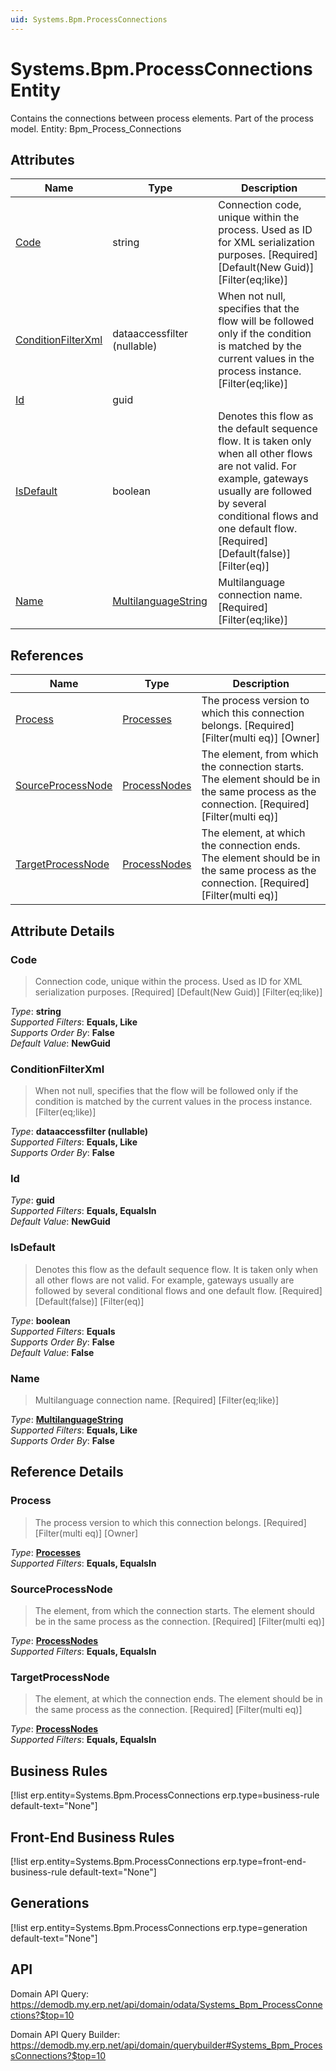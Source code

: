 ```yaml
---
uid: Systems.Bpm.ProcessConnections
---
```

# Systems.Bpm.ProcessConnections Entity

Contains the connections between process elements. Part of the process model. Entity: Bpm_Process_Connections

## Attributes

| Name | Type | Description |
| ---- | ---- | --- |
| [Code](Systems.Bpm.ProcessConnections.md#code) | string | Connection code, unique within the process. Used as ID for XML serialization purposes. [Required] [Default(New Guid)] [Filter(eq;like)] 
| [ConditionFilterXml](Systems.Bpm.ProcessConnections.md#conditionfilterxml) | dataaccessfilter (nullable) | When not null, specifies that the flow will be followed only if the condition is matched by the current values in the process instance. [Filter(eq;like)] 
| [Id](Systems.Bpm.ProcessConnections.md#id) | guid |  
| [IsDefault](Systems.Bpm.ProcessConnections.md#isdefault) | boolean | Denotes this flow as the default sequence flow. It is taken only when all other flows are not valid. For example, gateways usually are followed by several conditional flows and one default flow. [Required] [Default(false)] [Filter(eq)] 
| [Name](Systems.Bpm.ProcessConnections.md#name) | [MultilanguageString](../data-types.md#multilanguagestring) | Multilanguage connection name. [Required] [Filter(eq;like)] 

## References

| Name | Type | Description |
| ---- | ---- | --- |
| [Process](Systems.Bpm.ProcessConnections.md#process) | [Processes](Systems.Bpm.Processes.md) | The process version to which this connection belongs. [Required] [Filter(multi eq)] [Owner] |
| [SourceProcessNode](Systems.Bpm.ProcessConnections.md#sourceprocessnode) | [ProcessNodes](Systems.Bpm.ProcessNodes.md) | The element, from which the connection starts. The element should be in the same process as the connection. [Required] [Filter(multi eq)] |
| [TargetProcessNode](Systems.Bpm.ProcessConnections.md#targetprocessnode) | [ProcessNodes](Systems.Bpm.ProcessNodes.md) | The element, at which the connection ends. The element should be in the same process as the connection. [Required] [Filter(multi eq)] |


## Attribute Details

### Code

> Connection code, unique within the process. Used as ID for XML serialization purposes. [Required] [Default(New Guid)] [Filter(eq;like)]

_Type_: **string**  
_Supported Filters_: **Equals, Like**  
_Supports Order By_: **False**  
_Default Value_: **NewGuid**  

### ConditionFilterXml

> When not null, specifies that the flow will be followed only if the condition is matched by the current values in the process instance. [Filter(eq;like)]

_Type_: **dataaccessfilter (nullable)**  
_Supported Filters_: **Equals, Like**  
_Supports Order By_: **False**  

### Id

_Type_: **guid**  
_Supported Filters_: **Equals, EqualsIn**  
_Default Value_: **NewGuid**  

### IsDefault

> Denotes this flow as the default sequence flow. It is taken only when all other flows are not valid. For example, gateways usually are followed by several conditional flows and one default flow. [Required] [Default(false)] [Filter(eq)]

_Type_: **boolean**  
_Supported Filters_: **Equals**  
_Supports Order By_: **False**  
_Default Value_: **False**  

### Name

> Multilanguage connection name. [Required] [Filter(eq;like)]

_Type_: **[MultilanguageString](../data-types.md#multilanguagestring)**  
_Supported Filters_: **Equals, Like**  
_Supports Order By_: **False**  


## Reference Details

### Process

> The process version to which this connection belongs. [Required] [Filter(multi eq)] [Owner]

_Type_: **[Processes](Systems.Bpm.Processes.md)**  
_Supported Filters_: **Equals, EqualsIn**  

### SourceProcessNode

> The element, from which the connection starts. The element should be in the same process as the connection. [Required] [Filter(multi eq)]

_Type_: **[ProcessNodes](Systems.Bpm.ProcessNodes.md)**  
_Supported Filters_: **Equals, EqualsIn**  

### TargetProcessNode

> The element, at which the connection ends. The element should be in the same process as the connection. [Required] [Filter(multi eq)]

_Type_: **[ProcessNodes](Systems.Bpm.ProcessNodes.md)**  
_Supported Filters_: **Equals, EqualsIn**  



## Business Rules

[!list erp.entity=Systems.Bpm.ProcessConnections erp.type=business-rule default-text="None"]

## Front-End Business Rules

[!list erp.entity=Systems.Bpm.ProcessConnections erp.type=front-end-business-rule default-text="None"]

## Generations

[!list erp.entity=Systems.Bpm.ProcessConnections erp.type=generation default-text="None"]

## API

Domain API Query:
<https://demodb.my.erp.net/api/domain/odata/Systems_Bpm_ProcessConnections?$top=10>

Domain API Query Builder:
<https://demodb.my.erp.net/api/domain/querybuilder#Systems_Bpm_ProcessConnections?$top=10>

